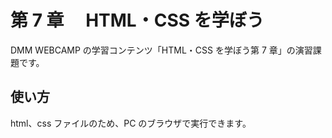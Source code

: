 # 第 7 章　 HTML・CSS を学ぼう

DMM WEBCAMP の学習コンテンツ「HTML・CSS を学ぼう第 7 章」の演習課題です。

## 使い方

html、css ファイルのため、PC のブラウザで実行できます。
